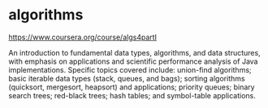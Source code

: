 # algorithms

https://www.coursera.org/course/algs4partI

An introduction to fundamental data types, algorithms, and data structures, with emphasis on applications and scientific performance analysis of Java implementations. Specific topics covered include: union-find algorithms; basic iterable data types (stack, queues, and bags); sorting algorithms (quicksort, mergesort, heapsort) and applications; priority queues; binary search trees; red-black trees; hash tables; and symbol-table applications.
